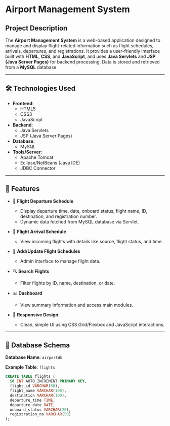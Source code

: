 #  Airport Management System

##  Project Description

The **Airport Management System** is a web-based application designed to manage and display flight-related information such as flight schedules, arrivals, departures, and registrations. It provides a user-friendly interface built with **HTML**, **CSS**, and **JavaScript**, and uses **Java Servlets** and **JSP (Java Server Pages)** for backend processing. Data is stored and retrieved from a **MySQL** database.

---

## 🛠 Technologies Used

- **Frontend**:
  - HTML5
  - CSS3
  - JavaScript
- **Backend**:
  - Java Servlets
  - JSP (Java Server Pages)
- **Database**:
  - MySQL
- **Tools/Server**:
  - Apache Tomcat
  - Eclipse/NetBeans (Java IDE)
  - JDBC Connector

---

## 🚀 Features

- 🛫 **Flight Departure Schedule**
  - Display departure time, date, onboard status, flight name, ID, destination, and registration number.
  - Dynamic data fetched from MySQL database via Servlet.

- 🛬 **Flight Arrival Schedule**
  - View incoming flights with details like source, flight status, and time.

- 📅 **Add/Update Flight Schedules**
  - Admin interface to manage flight data.

- 🔍 **Search Flights**
  - Filter flights by ID, name, destination, or date.

- 📊 **Dashboard**
  - View summary information and access main modules.

- 📂 **Responsive Design**
  - Clean, simple UI using CSS Grid/Flexbox and JavaScript interactions.

---

## 🧱 Database Schema

**Database Name**: `airportdb`

**Example Table**: `flights`
```sql
CREATE TABLE flights (
  id INT AUTO_INCREMENT PRIMARY KEY,
  flight_id VARCHAR(50),
  flight_name VARCHAR(100),
  destination VARCHAR(100),
  departure_time TIME,
  departure_date DATE,
  onboard_status VARCHAR(20),
  registration_no VARCHAR(50)
);
